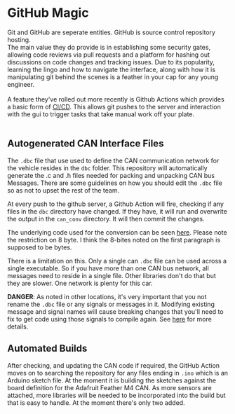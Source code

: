 # GitHub Magic

Git and GitHub are seperate entities. GitHub is source control repository hosting. <br> The main value they do provide is in establishing some security gates, allowing code reviews via pull requests and a platform for hashing out discussions on code changes and tracking issues. Due to its popularity, learning the lingo and how to navigate the interface, along with how it is manipulating git behind the scenes is a feather in your cap for any young engineer.<br><br> A feature they've rolled out more recently is Github Actions which provides a basic form of [CI/CD](crash_course.md#cicd---continuous-integration--continuous-deployment). This allows git pushes to the server and interaction with the gui to trigger tasks that take manual work off your plate. <br><br>

## Autogenerated CAN Interface Files

The ```.dbc``` file that use used to define the CAN communication network for the vehicle resides in the ```dbc``` folder. This repository will automatically generate the .c and .h files needed for packing and unpacking CAN bus Messages. There are some guidelines on how you should edit the ```.dbc``` file so as not to upset the rest of the team. 

At every push to the github server, a Github Action will fire, checking if any files in the ```dbc``` directory have changed. If they have, it will run and overwrite the output in the ```can_conv``` directory. It will then commit the changes.

The underlying code used for the conversion can be seen [here](https://github.com/howerj/dbcc#dbc-convertercompiler). Please note the restriction on 8 byte. I think the 8-bites noted on the first paragraph is supposed to be bytes.

There is a limitation on this. Only a single can ```.dbc``` file can be used across a single executable. So if you have more than one CAN bus network, all messages need to reside in a single file. Other libraries don't do that but they are slower. One network is plenty for this car. 

**DANGER**: As noted in other locations, it's very important that you not rename the ```.dbc``` file or any signals or messages in it. Modifying existing message and signal names will cause breaking changes that you'll need to fix to get code using those signals to compile again. See [here](using_this_repo.md#making-a-new-node-for-the-network) for more details.

## Automated Builds

After checking,  and updating the CAN code if required, the GitHub Action moves on to searching the repository for any files ending in ```.ino``` which is an Arduino sketch file. At the moment it is building the sketches against the board definition for the Adafruit Feather M4 CAN. As more sensors are attached, more libraries will be needed to be incorporated into the build but that is easy to handle. At the moment there's only two added. 